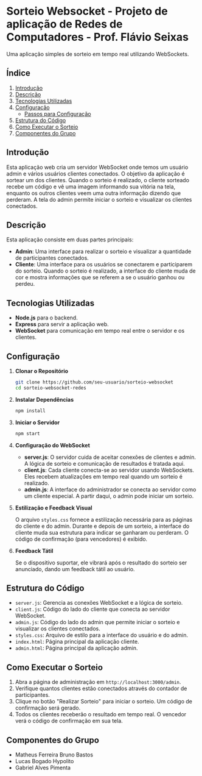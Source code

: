 # Sorteio Websocket - Projeto de aplicação de Redes de Computadores - Prof. Flávio Seixas

Uma aplicação simples de sorteio em tempo real utilizando WebSockets.

## Índice

1. [Introdução](#introdução)
2. [Descrição](#descrição)
3. [Tecnologias Utilizadas](#tecnologias-utilizadas)
4. [Configuração ](#configuração)
   - [Passos para Configuração](#passos-para-configuração)
5. [Estrutura do Código](#estrutura-do-código)
6. [Como Executar o Sorteio](#como-executar-o-sorteio)
7. [Componentes do Grupo](#componentes-do-grupo)

## Introdução

Esta aplicação web cria um servidor WebSocket onde temos um usuário admin e vários usuários clientes conectados. O objetivo da aplicação é sortear um dos clientes. Quando o sorteio é realizado, o cliente sorteado recebe um código e vê uma imagem informando sua vitória na tela, enquanto os outros clientes veem uma outra informação dizendo que perderam. A tela do admin permite iniciar o sorteio e visualizar os clientes conectados.

## Descrição

Esta aplicação consiste em duas partes principais:

- **Admin**: Uma interface para realizar o sorteio e visualizar a quantidade de participantes conectados.
- **Cliente**: Uma interface para os usuários se conectarem e participarem do sorteio. Quando o sorteio é realizado, a interface do cliente muda de cor e mostra informações que se referem a se o usuário ganhou ou perdeu.

## Tecnologias Utilizadas

- **Node.js** para o backend.
- **Express** para servir a aplicação web.
- **WebSocket** para comunicação em tempo real entre o servidor e os clientes.

## Configuração

1. **Clonar o Repositório**

   ```bash
   git clone https://github.com/seu-usuario/sorteio-websocket
   cd sorteio-websocket-redes
   ```

2. **Instalar Dependências**

   ```bash
   npm install
   ```

3. **Iniciar o Servidor**

   ```bash
   npm start
   ```

4. **Configuração do WebSocket**

   - **server.js**: O servidor cuida de aceitar conexões de clientes e admin. A lógica de sorteio e comunicação de resultados é tratada aqui.
   - **client.js**: Cada cliente conecta-se ao servidor usando WebSockets. Eles recebem atualizações em tempo real quando um sorteio é realizado.
   - **admin.js**: A interface do administrador se conecta ao servidor como um cliente especial. A partir daqui, o admin pode iniciar um sorteio.

5. **Estilização e Feedback Visual**

   O arquivo `styles.css` fornece a estilização necessária para as páginas do cliente e do admin. Durante e depois de um sorteio, a interface do cliente muda sua estrutura para indicar se ganharam ou perderam. O código de confirmação (para vencedores) é exibido.

6. **Feedback Tátil**

   Se o dispositivo suportar, ele vibrará após o resultado do sorteio ser anunciado, dando um feedback tátil ao usuário.

## Estrutura do Código

- `server.js`: Gerencia as conexões WebSocket e a lógica de sorteio.
- `client.js`: Código do lado do cliente que conecta ao servidor WebSocket.
- `admin.js`: Código do lado do admin que permite iniciar o sorteio e visualizar os clientes conectados.
- `styles.css`: Arquivo de estilo para a interface do usuário e do admin.
- `index.html`: Página principal da aplicação cliente.
- `admin.html`: Página principal da aplicação admin.

## Como Executar o Sorteio

1. Abra a página de administração em `http://localhost:3000/admin`.
2. Verifique quantos clientes estão conectados através do contador de participantes.
3. Clique no botão "Realizar Sorteio" para iniciar o sorteio. Um código de confirmação será gerado.
4. Todos os clientes receberão o resultado em tempo real. O vencedor verá o código de confirmação em sua tela.

## Componentes do Grupo

- Matheus Ferreira Bruno Bastos
- Lucas Bogado Hypolito
- Gabriel Alves Pimenta
